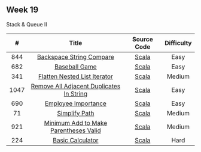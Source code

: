 ## Week 19

Stack & Queue II

| # | Title | Source Code | Difficulty |
|:---:|:---:|:---:|:---:|
| 844 | [Backspace String Compare](https://leetcode-cn.com/problems/backspace-string-compare/) | [Scala](https://github.com/Somainer/stca-weekly-challenge/tree/master/week19/874-backspace-string-compare/backspaceCompare.scala) | Easy |
| 682 | [Baseball Game](https://leetcode-cn.com/problems/baseball-game/) | [Scala](https://github.com/Somainer/stca-weekly-challenge/tree/master/week19/682-baseball-game/calPoints.scala) | Easy |
| 341 | [Flatten Nested List Iterator](https://leetcode-cn.com/problems/flatten-nested-list-iterator/) | [Scala](https://github.com/Somainer/stca-weekly-challenge/tree/master/week19/341-flatten-nested-list-iterator/NestedIterator.scala) | Medium |
| 1047 | [Remove All Adjacent Duplicates In String](https://leetcode-cn.com/problems/remove-all-adjacent-duplicates-in-string/) | [Scala](https://github.com/Somainer/stca-weekly-challenge/tree/master/week19/1128-remove-all-adjacent-duplicates-in-string/removeDuplicates.scala) | Easy |
| 690 | [Employee Importance](https://leetcode-cn.com/problems/employee-importance/) | [Scala](https://github.com/Somainer/stca-weekly-challenge/tree/master/week19/690-employee-importance/getImportance.scala) | Easy |
| 71 | [Simplify Path](https://leetcode-cn.com/problems/simplify-path/) | [Scala](https://github.com/Somainer/stca-weekly-challenge/tree/master/week19/71-simplify-path/simplifyPath.scala) | Medium |
| 921 | [Minimum Add to Make Parentheses Valid](https://leetcode-cn.com/problems/minimum-add-to-make-parentheses-valid/) | [Scala](https://github.com/Somainer/stca-weekly-challenge/tree/master/week19/957-minimum-add-to-make-parentheses-valid/minAddToMakeValid.scala) | Medium |
| 224 | [Basic Calculator](https://leetcode-cn.com/problems/basic-calculator/) | [Scala](https://github.com/Somainer/stca-weekly-challenge/tree/master/week19/224-basic-calculator/calculate.scala) | Hard |
